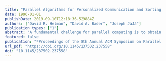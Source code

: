 ```yaml
---
title: "Parallel Algorithms for Personalized Communication and Sorting with an Experimental Study (Extended Abstract)"
date: 1996-01-01
publishDate: 2019-09-10T12:18:36.529884Z
authors: ["David R. Helman", "David A. Bader", "Joseph JáJá"]
publication_types: ["1"]
abstract: "A fundamental challenge for parallel computing is to obtain high-level, architecture independent, algorithms which exe- cute efficiently on general-purpose parallel machines. With the emergence of message passing standards such as MPI, it has become easier to design efficient and portable parallel al- gorithms by making use of these communication primitives. While existing primitives allow an assortment of collective communication routines, they do not handle an important communication event when most or all processors have non- uniformly sized personalized messages to exchange with each other. We first present an algorithm for the h-relation per- sonalized communication whose efficient implementation will allow high performance implementations of a large class of algorithms. We then consider how to effectively use these communi- cation primitives to address the problem of sorting. Previ- ous schemes for sorting on general-purpose parallel machines have had to choose between poor load balancing and irreg- ular communication or multiple rounds of all-to-all person- alized communication. In this paper, we introduce a novel variation on sample sort which uses only two rounds of reg- ular all-to-all personalized communication in a scheme that yields very good load balancing with virtually no overhead. Another variation using regular sampling for choosing the splitters has similar performance with deterministic guar- anteed bounds on the memory and communication require- ments. Both of these variations efficiently handle the pres- ence of duplicates without the overhead of tagging each el- ement. The personalized communication and sorting algorithms presented in this paper have been coded in SPLIT-C and run on a variety of platforms, including the Thinking Ma- chines CM-5, IBM SP-2, Gray Research T3D, Meiko Scien- tific CS-2, and the Intel Paragon. Our experimental results are consistent with the theoretical analyses and illustrate \" The support by NASA Graduate Student Researcher Fellowship"
featured: false
publication: "*Proceedings of the 8th Annual ACM Symposium on Parallel Algorithms and Architectures, SPAA '96, Padua, Italy, June 24-26, 1996*"
url_pdf: "https://doi.org/10.1145/237502.237558"
doi: "10.1145/237502.237558"
---
```


